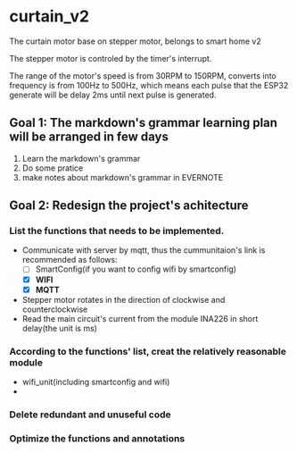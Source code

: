 # curtain_v2
The curtain motor base on stepper motor, belongs to smart home v2

The stepper motor is controled by the timer's interrupt. 

The range of the motor's speed is from 30RPM to 150RPM, converts into frequency is from 100Hz to 500Hz, which means each pulse that the ESP32 generate will be delay 2ms until next pulse is generated.


## Goal 1: The markdown's grammar learning plan will be arranged in few days
1. Learn the markdown's grammar
2. Do some pratice
3. make notes about markdown's grammar in EVERNOTE

## Goal 2: Redesign the project's achitecture
### List the functions that needs to be implemented.

- Communicate with server by mqtt, thus the cummunitaion's link is recommended as follows: 
	- [ ] SmartConfig(if you want to config wifi by smartconfig)
	- [x] **WIFI**
	- [x] **MQTT**

- Stepper motor rotates in the direction of clockwise and counterclockwise
- Read the main circuit's current from the module INA226 in short delay(the unit is ms)

### According to the functions' list, creat the relatively reasonable module
- wifi_unit(including smartconfig and wifi)
- 

### Delete redundant and unuseful code
### Optimize the functions and annotations

